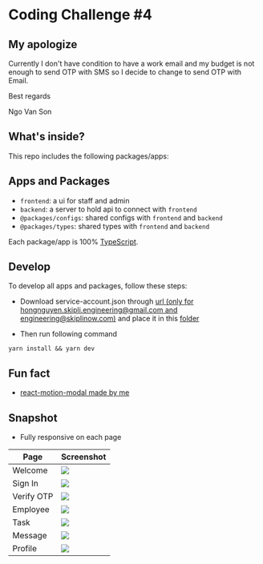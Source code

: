 # Coding Challenge #4

## My apologize

Currently I don't have condition to have a work email and my budget is not enough to send OTP with SMS so I decide to change to send OTP with Email.

Best regards

Ngo Van Son

## What's inside?

This repo includes the following packages/apps:

## Apps and Packages

- `frontend`: a ui for staff and admin
- `backend`: a server to hold api to connect with `frontend`
- `@packages/configs`: shared configs with `frontend` and `backend`
- `@packages/types`: shared types with `frontend` and `backend`

Each package/app is 100% [TypeScript](https://www.typescriptlang.org/).


## Develop

To develop all apps and packages, follow these steps:

- Download service-account.json through [url (only for hongnguyen.skipli.engineering@gmail.com and engineering@skiplinow.com)](https://drive.google.com/drive/folders/1_fkpq4s-t_IMplkIeV61hTxtBwUUaF25?usp=drive_link) and place it in this [folder](apps/backend/src/configs)

- Then run following command
```
yarn install && yarn dev
```

## Fun fact

- [react-motion-modal made by me](https://github.com/sonnv1912/react-motion-modal)

## Snapshot

- Fully responsive on each page

| Page         | Screenshot |
|--------------|------------|
| Welcome      | ![](https://github.com/user-attachments/assets/7bb7c5ff-444c-4960-b35a-e30878a825cf) |
| Sign In      | ![](https://github.com/user-attachments/assets/5e060d72-dc22-421e-b050-eff254d97af1) |
| Verify OTP   | ![](https://github.com/user-attachments/assets/c25cc653-f42b-4990-ad76-7c7437196bb3) |
| Employee     | ![](https://github.com/user-attachments/assets/5ef8de02-cc86-4586-bc02-22634cfaacf7) |
| Task         | ![](https://github.com/user-attachments/assets/749d9e0b-3054-427c-98e4-886936185546) |
| Message      | ![](https://github.com/user-attachments/assets/ed1727e2-f727-493e-a4e6-043b02d27e6d) |
| Profile      | ![](https://github.com/user-attachments/assets/7d452137-3cd4-492f-a688-9aa39ca1a3fd) |
